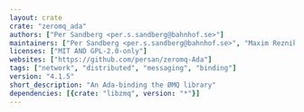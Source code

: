 ```yaml
---
layout: crate
crate: "zeromq_ada"
authors: ["Per Sandberg <per.s.sandberg@bahnhof.se>"]
maintainers: ["Per Sandberg <per.s.sandberg@bahnhof.se>", "Maxim Reznik <reznikmm@gmail.com>"]
licenses: ["MIT AND GPL-2.0-only"]
websites: ["https://github.com/persan/zeromq-Ada"]
tags: ["network", "distributed", "messaging", "binding"]
version: "4.1.5"
short_description: "An Ada-binding the ØMQ library"
dependencies: [{crate: "libzmq", version: "*"}]
---
```



